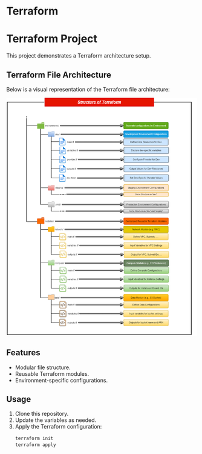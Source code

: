 # Terraform
# Terraform Project

This project demonstrates a Terraform architecture setup.

## Terraform File Architecture

Below is a visual representation of the Terraform file architecture:

![Terraform File Architecture](Terraform%20File%20Architecture.drawio.png)

## Features

- Modular file structure.
- Reusable Terraform modules.
- Environment-specific configurations.

## Usage

1. Clone this repository.
2. Update the variables as needed.
3. Apply the Terraform configuration:
   ```bash
   terraform init
   terraform apply


